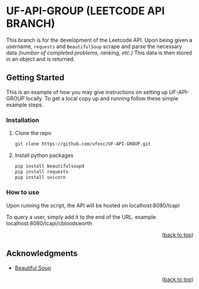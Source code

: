 # UF-API-GROUP (LEETCODE API BRANCH)

This branch is for the development of the Leetcode API. Upon being given a username, `requests` and `BeautifulSoup` scrape and parse the necessary data *(number of completed problems, ranking, etc.)* This data is then stored in an object and is returned.

<!-- GETTING STARTED -->
## Getting Started

This is an example of how you may give instructions on setting up UF-API-GROUP locally.
To get a local copy up and running follow these simple example steps.

### Installation

1. Clone the repo
   ```sh
   git clone https://github.com/ufosc/UF-API-GROUP.git
   ```
2. Install python packages
   ```sh
   pip install beautifulsoup4
   pip install requests
   pip install uvicorn
   ```

### How to use
Upon running the script, the API will be hosted on localhost:8080/lcapi

To query a user, simply add it to the end of the URL. example: localhost:8080/lcapi/cbloodsworth

<p align="right">(<a href="#readme-top">back to top</a>)</p>

<!-- ACKNOWLEDGMENTS -->
## Acknowledgments

* [Beautiful Soup](https://www.crummy.com/software/BeautifulSoup/bs4/doc/)

<p align="right">(<a href="#readme-top">back to top</a>)</p>
